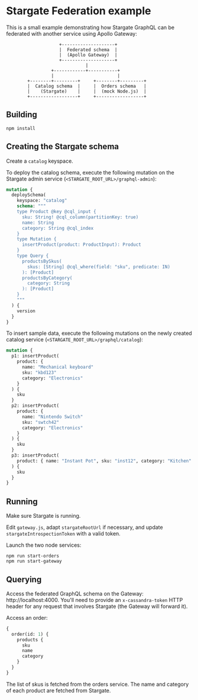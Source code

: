 # Stargate Federation example

This is a small example demonstrating how Stargate GraphQL can be
federated with another service using Apollo Gateway:

```
                    +--------------------+
                    |  Federated schema  |
                    |  (Apollo Gateway)  |
                    +--------------------+
                              |
                 +------------+-----------+
                 |                        |
        +--------+---------+     +--------+---------+
        |  Catalog schema  |     |  Orders schema   |
        |    (Stargate)    |     |  (mock Node.js)  |
        +------------------+     +------------------+
```

## Building
```
npm install
```

## Creating the Stargate schema
Create a `catalog` keyspace.

To deploy the catalog schema, execute the following mutation on the
Stargate admin service (`<STARGATE_ROOT_URL>/graphql-admin`):

```graphql
mutation {
  deploySchema(
    keyspace: "catalog"
    schema: """
    type Product @key @cql_input {
      sku: String! @cql_column(partitionKey: true)
      name: String
      category: String @cql_index
    }
    type Mutation {
      insertProduct(product: ProductInput): Product
    }
    type Query {
      productsBySkus(
        skus: [String] @cql_where(field: "sku", predicate: IN)
      ): [Product]
      productsByCategory(
        category: String
      ): [Product]
    }
    """
  ) {
    version
  }
}
```

To insert sample data, execute the following mutations on the newly
created catalog service (`<STARGATE_ROOT_URL>/graphql/catalog`):

```graphql
mutation {
  p1: insertProduct(
    product: {
      name: "Mechanical keyboard"
      sku: "kbd123"
      category: "Electronics"
    }
  ) {
    sku
  }
  p2: insertProduct(
    product: {
      name: "Nintendo Switch"
      sku: "swtch42"
      category: "Electronics"
    }
  ) {
    sku
  }
  p3: insertProduct(
    product: { name: "Instant Pot", sku: "inst12", category: "Kitchen" }
  ) {
    sku
  }
}
```
## Running
Make sure Stargate is running.

Edit `gateway.js`, adapt `stargateRootUrl` if necessary, and update
`stargateIntrospectionToken` with a valid token.

Launch the two node services:
```
npm run start-orders
npm run start-gateway
```

## Querying
Access the federated GraphQL schema on the Gateway:
http://localhost:4000. You'll need to provide an `x-cassandra-token`
HTTP header for any request that involves Stargate (the Gateway will
forward it).

Access an order:
```graphql
{
  order(id: 1) {
    products {
      sku
      name
      category
    }
  }
}
```
The list of skus is fetched from the orders service. The name and
category of each product are fetched from Stargate.

